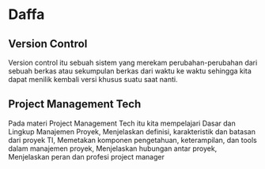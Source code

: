 # Daffa

## Version Control
Version control itu sebuah sistem yang merekam perubahan-perubahan dari sebuah berkas atau sekumpulan berkas dari waktu ke waktu sehingga kita dapat menilik kembali versi khusus suatu saat nanti.

## Project Management Tech
Pada materi Project Management Tech itu kita mempelajari Dasar dan Lingkup Manajemen Proyek, Menjelaskan definisi, karakteristik dan batasan dari proyek TI, Memetakan komponen pengetahuan, keterampilan,
dan tools dalam manajemen proyek, Menjelaskan hubungan antar proyek, Menjelaskan peran dan profesi project manager